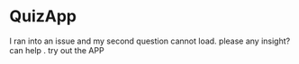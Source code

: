 # QuizApp

I ran into an issue and my second question cannot load.
please any insight? can help .
try out the APP
